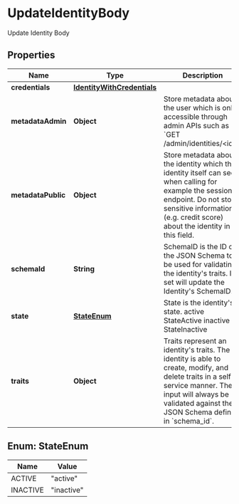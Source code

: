 

# UpdateIdentityBody

Update Identity Body

## Properties

| Name | Type | Description | Notes |
|------------ | ------------- | ------------- | -------------|
|**credentials** | [**IdentityWithCredentials**](IdentityWithCredentials.md) |  |  [optional] |
|**metadataAdmin** | **Object** | Store metadata about the user which is only accessible through admin APIs such as &#x60;GET /admin/identities/&lt;id&gt;&#x60;. |  [optional] |
|**metadataPublic** | **Object** | Store metadata about the identity which the identity itself can see when calling for example the session endpoint. Do not store sensitive information (e.g. credit score) about the identity in this field. |  [optional] |
|**schemaId** | **String** | SchemaID is the ID of the JSON Schema to be used for validating the identity&#39;s traits. If set will update the Identity&#39;s SchemaID. |  |
|**state** | [**StateEnum**](#StateEnum) | State is the identity&#39;s state. active StateActive inactive StateInactive |  |
|**traits** | **Object** | Traits represent an identity&#39;s traits. The identity is able to create, modify, and delete traits in a self-service manner. The input will always be validated against the JSON Schema defined in &#x60;schema_id&#x60;. |  |



## Enum: StateEnum

| Name | Value |
|---- | -----|
| ACTIVE | &quot;active&quot; |
| INACTIVE | &quot;inactive&quot; |



